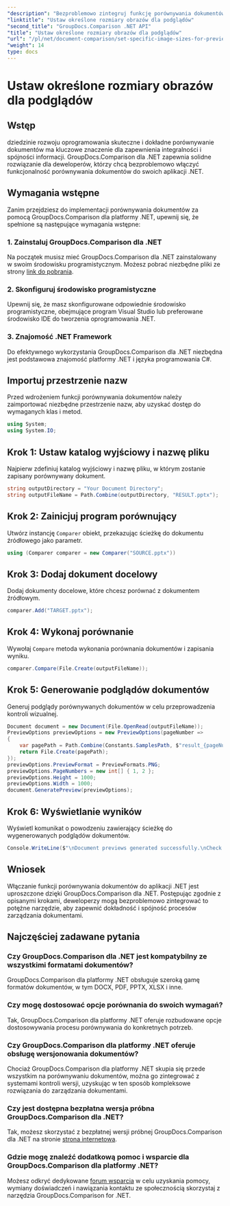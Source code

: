 ```yaml
---
"description": "Bezproblemowo zintegruj funkcję porównywania dokumentów z aplikacjami .NET dzięki GroupDocs.Comparison dla .NET."
"linktitle": "Ustaw określone rozmiary obrazów dla podglądów"
"second_title": "GroupDocs.Comparison .NET API"
"title": "Ustaw określone rozmiary obrazów dla podglądów"
"url": "/pl/net/document-comparison/set-specific-image-sizes-for-previews/"
"weight": 14
type: docs
---
```

# Ustaw określone rozmiary obrazów dla podglądów

## Wstęp
dziedzinie rozwoju oprogramowania skuteczne i dokładne porównywanie dokumentów ma kluczowe znaczenie dla zapewnienia integralności i spójności informacji. GroupDocs.Comparison dla .NET zapewnia solidne rozwiązanie dla deweloperów, którzy chcą bezproblemowo włączyć funkcjonalność porównywania dokumentów do swoich aplikacji .NET.
## Wymagania wstępne
Zanim przejdziesz do implementacji porównywania dokumentów za pomocą GroupDocs.Comparison dla platformy .NET, upewnij się, że spełnione są następujące wymagania wstępne:
### 1. Zainstaluj GroupDocs.Comparison dla .NET
Na początek musisz mieć GroupDocs.Comparison dla .NET zainstalowany w swoim środowisku programistycznym. Możesz pobrać niezbędne pliki ze strony [link do pobrania](https://releases.groupdocs.com/comparison/net/).
### 2. Skonfiguruj środowisko programistyczne
Upewnij się, że masz skonfigurowane odpowiednie środowisko programistyczne, obejmujące program Visual Studio lub preferowane środowisko IDE do tworzenia oprogramowania .NET.
### 3. Znajomość .NET Framework
Do efektywnego wykorzystania GroupDocs.Comparison dla .NET niezbędna jest podstawowa znajomość platformy .NET i języka programowania C#.

## Importuj przestrzenie nazw
Przed wdrożeniem funkcji porównywania dokumentów należy zaimportować niezbędne przestrzenie nazw, aby uzyskać dostęp do wymaganych klas i metod.
```csharp
using System;
using System.IO;
```
## Krok 1: Ustaw katalog wyjściowy i nazwę pliku
Najpierw zdefiniuj katalog wyjściowy i nazwę pliku, w którym zostanie zapisany porównywany dokument.
```csharp
string outputDirectory = "Your Document Directory";
string outputFileName = Path.Combine(outputDirectory, "RESULT.pptx");
```
## Krok 2: Zainicjuj program porównujący
Utwórz instancję `Comparer` obiekt, przekazując ścieżkę do dokumentu źródłowego jako parametr.
```csharp
using (Comparer comparer = new Comparer("SOURCE.pptx"))
```
## Krok 3: Dodaj dokument docelowy
Dodaj dokumenty docelowe, które chcesz porównać z dokumentem źródłowym.
```csharp
comparer.Add("TARGET.pptx");
```
## Krok 4: Wykonaj porównanie
Wywołaj `Compare` metoda wykonania porównania dokumentów i zapisania wyniku.
```csharp
comparer.Compare(File.Create(outputFileName));
```
## Krok 5: Generowanie podglądów dokumentów
Generuj podglądy porównywanych dokumentów w celu przeprowadzenia kontroli wizualnej.
```csharp
Document document = new Document(File.OpenRead(outputFileName));
PreviewOptions previewOptions = new PreviewOptions(pageNumber =>
{
    var pagePath = Path.Combine(Constants.SamplesPath, $"result_{pageNumber}.png");
    return File.Create(pagePath);
});
previewOptions.PreviewFormat = PreviewFormats.PNG;
previewOptions.PageNumbers = new int[] { 1, 2 };
previewOptions.Height = 1000;
previewOptions.Width = 1000;
document.GeneratePreview(previewOptions);
```
## Krok 6: Wyświetlanie wyników
Wyświetl komunikat o powodzeniu zawierający ścieżkę do wygenerowanych podglądów dokumentów.
```csharp
Console.WriteLine($"\nDocument previews generated successfully.\nCheck output in {outputDirectory}.");
```

## Wniosek
Włączanie funkcji porównywania dokumentów do aplikacji .NET jest uproszczone dzięki GroupDocs.Comparison dla .NET. Postępując zgodnie z opisanymi krokami, deweloperzy mogą bezproblemowo zintegrować to potężne narzędzie, aby zapewnić dokładność i spójność procesów zarządzania dokumentami.
## Najczęściej zadawane pytania
### Czy GroupDocs.Comparison dla .NET jest kompatybilny ze wszystkimi formatami dokumentów?
GroupDocs.Comparison dla platformy .NET obsługuje szeroką gamę formatów dokumentów, w tym DOCX, PDF, PPTX, XLSX i inne.
### Czy mogę dostosować opcje porównania do swoich wymagań?
Tak, GroupDocs.Comparison dla platformy .NET oferuje rozbudowane opcje dostosowywania procesu porównywania do konkretnych potrzeb.
### Czy GroupDocs.Comparison dla platformy .NET oferuje obsługę wersjonowania dokumentów?
Chociaż GroupDocs.Comparison dla platformy .NET skupia się przede wszystkim na porównywaniu dokumentów, można go zintegrować z systemami kontroli wersji, uzyskując w ten sposób kompleksowe rozwiązania do zarządzania dokumentami.
### Czy jest dostępna bezpłatna wersja próbna GroupDocs.Comparison dla .NET?
Tak, możesz skorzystać z bezpłatnej wersji próbnej GroupDocs.Comparison dla .NET na stronie [strona internetowa](https://releases.groupdocs.com/).
### Gdzie mogę znaleźć dodatkową pomoc i wsparcie dla GroupDocs.Comparison dla platformy .NET?
Możesz odkryć dedykowane [forum wsparcia](https://forum.groupdocs.com/c/comparison/12) w celu uzyskania pomocy, wymiany doświadczeń i nawiązania kontaktu ze społecznością skorzystaj z narzędzia GroupDocs.Comparison for .NET.